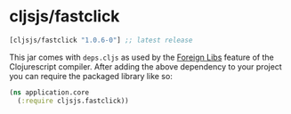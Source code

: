 # cljsjs/fastclick

[](dependency)
```clojure
[cljsjs/fastclick "1.0.6-0"] ;; latest release
```
[](/dependency)

This jar comes with `deps.cljs` as used by the [Foreign Libs][flibs] feature
of the Clojurescript compiler. After adding the above dependency to your project
you can require the packaged library like so:

```clojure
(ns application.core
  (:require cljsjs.fastclick))
```

[flibs]: https://github.com/clojure/clojurescript/wiki/Foreign-Dependencies
